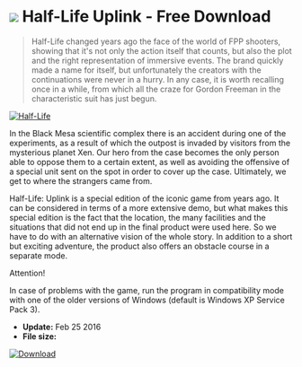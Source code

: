 # ![](https://cdn.softexe.net/static/icon/win.gif) Half-Life Uplink - Free Download

> Half-Life changed years ago the face of the world of FPP shooters, showing that it's not only the action itself that counts, but also the plot and the right representation of immersive events. The brand quickly made a name for itself, but unfortunately the creators with the continuations were never in a hurry. In any case, it is worth recalling once in a while, from which all the craze for Gordon Freeman in the characteristic suit has just begun.

[![Half-Life](https://gallery.dpcdn.pl/imgc/Tools/65933/g_-_420x350_1.5_-_x20160225155837_0.jpg)](https://softexe.net/win/games-entertainment/shooters/half-life:ppgdR.html)

In the Black Mesa scientific complex there is an accident during one of the experiments, as a result of which the outpost is invaded by visitors from the mysterious planet Xen. Our hero from the case becomes the only person able to oppose them to a certain extent, as well as avoiding the offensive of a special unit sent on the spot in order to cover up the case. Ultimately, we get to where the strangers came from.
 
 
 Half-Life: Uplink is a special edition of the iconic game from years ago. It can be considered in terms of a more extensive demo, but what makes this special edition is the fact that the location, the many facilities and the situations that did not end up in the final product were used here. So we have to do with an alternative vision of the whole story. In addition to a short but exciting adventure, the product also offers an obstacle course in a separate mode.
 
 Attention!
 
 In case of problems with the game, run the program in compatibility mode with one of the older versions of Windows (default is Windows XP Service Pack 3).


- **Update:** Feb 25 2016
- **File size:** 

[![Download](https://cdn.softexe.net/static/img/download.png)](https://softexe.net/win/games-entertainment/shooters/half-life:ppgdR.html)

